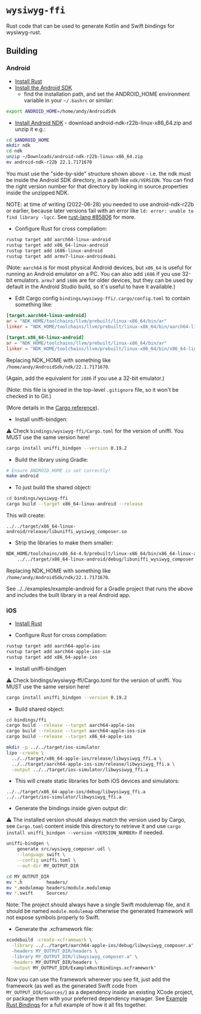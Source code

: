 # `wysiwyg-ffi`

Rust code that can be used to generate Kotlin and Swift bindings for
wysiwyg-rust.

## Building

### Android

* [Install Rust](https://www.rust-lang.org/tools/install)
* [Install the Android SDK](https://android-doc.github.io/sdk/installing/index.html?pkg=studio)
  - find the installation path, and set the ANDROID_HOME environment variable
  in your `~/.bashrc` or similar:

```bash
export ANDROID_HOME=/home/andy/AndroidSdk

```

* [Install Android NDK](https://developer.android.com/ndk/downloads) - download
  android-ndk-r22b-linux-x86_64.zip and unzip it e.g.:

```bash
cd $ANDROID_HOME
mkdir ndk
cd ndk
unzip ~/Downloads/android-ndk-r22b-linux-x86_64.zip
mv android-ndk-r22b 22.1.7171670
```

You must use the "side-by-side" structure shown above - i.e. the ndk must be
inside the Android SDK directory, in a path like `ndk/VERSION`. You can find
the right version number for that directory by looking in source.properties
inside the unzipped NDK.

NOTE: at time of writing (2022-06-28) you needed to use android-ndk-r22b or
earlier, because later versions fail with an error like
`ld: error: unable to find library -lgcc`.  See
[rust-lang #85806](https://github.com/rust-lang/rust/pull/85806) for more.

* Configure Rust for cross compilation:

```bash
rustup target add aarch64-linux-android
rustup target add x86_64-linux-android
rustup target add i686-linux-android
rustup target add armv7-linux-androideabi
```

(Note: `aarch64` is for most physical Android devices, but `x86_64` is useful
for running an Android emulator on a PC. You can also add `i686` if you use
32-bit emulators.  `armv7` and `i686` are for older devices, but they can be
used by default in the Android Studio build, so it's useful to have it
available.)

* Edit Cargo config `bindings/wysiwyg-ffi/.cargo/config.toml` to contain
  something like:

```toml
[target.aarch64-linux-android]
ar = "NDK_HOME/toolchains/llvm/prebuilt/linux-x86_64/bin/ar"
linker = "NDK_HOME/toolchains/llvm/prebuilt/linux-x86_64/bin/aarch64-linux-android30-clang"

[target.x86_64-linux-android]
ar = "NDK_HOME/toolchains/llvm/prebuilt/linux-x86_64/bin/ar"
linker = "NDK_HOME/toolchains/llvm/prebuilt/linux-x86_64/bin/x86_64-linux-android30-clang"
```

Replacing NDK_HOME with something like `/home/andy/AndroidSdk/ndk/22.1.7171670`.

(Again, add the equivalent for `i686` if you use a 32-bit emulator.)

(Note: this file is ignored in the top-level `.gitignore` file, so it won't be
checked in to Git.)

(More details in the
[Cargo reference](https://doc.rust-lang.org/cargo/reference/config.html)).

* Install uniffi-bindgen:

⚠️ Check `bindings/wysiwyg-ffi/Cargo.toml` for the version of uniffi. You MUST
use the same version here!

```bash
cargo install uniffi_bindgen --version 0.19.2
```

* Build the library using Gradle:

```bash
# Ensure ANDROID_HOME is set correctly!
make android
```

* To just build the shared object:

```bash
cd bindings/wysiwyg-ffi
cargo build --target x86_64-linux-android --release

```

This will create:

```
../../target/x86_64-linux-android/release/libuniffi_wysiwyg_composer.so
```

* Strip the libraries to make them smaller:

```bash
NDK_HOME/toolchains/x86_64-4.9/prebuilt/linux-x86_64/bin/x86_64-linux-android-strip \
    ../../target/x86_64-linux-android/debug/libuniffi_wysiwyg_composer.so
```

Replacing NDK_HOME with something like `/home/andy/AndroidSdk/ndk/22.1.7171670`.

See ../../examples/example-android for a Gradle project that runs the above
and includes the built library in a real Android app.

### iOS

* [Install Rust](https://www.rust-lang.org/tools/install)

* Configure Rust for cross compilation:

```bash
rustup target add aarch64-apple-ios
rustup target add aarch64-apple-ios-sim
rustup target add x86_64-apple-ios
```

* Install uniffi-bindgen

⚠️  Check bindings/wysiwyg-ffi/Cargo.toml for the version of uniffi. You MUST
use the same version here!

```bash
cargo install uniffi_bindgen --version 0.19.2
```

* Build shared object:

```bash
cd bindings/ffi
cargo build --release --target aarch64-apple-ios
cargo build --release --target aarch64-apple-ios-sim
cargo build --release --target x86_64-apple-ios

mkdir -p ../../target/ios-simulator
lipo -create \
  ../../target/x86_64-apple-ios/release/libwysiwyg_ffi.a \
  ../../target/aarch64-apple-ios-sim/release/libwysiwyg_ffi.a \
  -output ../../target/ios-simulator/libwysiwyg_ffi.a
```

* This will create static libraries for both iOS devices and simulators:

```
../../target/x86_64-apple-ios/debug/libwysiwyg_ffi.a
../../target/ios-simulator/libwysiwyg_ffi.a
```

* Generate the bindings inside given output dir:

⚠️ The installed version should always match the version used by Cargo, see
`Cargo.toml` content inside this directory to retrieve it and use
`cargo install uniffi_bindgen --version <VERSION_NUMBER>` if needed.

```bash
uniffi-bindgen \
    generate src/wysiwyg_composer.udl \
    --language swift \
    --config uniffi.toml \
    --out-dir MY_OUTPUT_DIR

cd MY_OUTPUT_DIR
mv *.h         headers/
mv *.modulemap headers/module.modulemap
mv *.swift     Sources/
```

Note: The project should always have a single Swift modulemap file, and it
should be named `module.modulemap` otherwise the generated framework will not
expose symbols properly to Swift.

* Generate the .xcframework file:

```bash
xcodebuild -create-xcframework \
  -library ../../target/aarch64-apple-ios/debug/libwysiwyg_composer.a" \
  -headers MY_OUTPUT_DIR/headers \
  -library MY_OUTPUT_DIR/libwysiwyg_composer.a" \
  -headers MY_OUTPUT_DIR/headers \
  -output MY_OUTPUT_DIR/ExampleRustBindings.xcframework"
```

Now you can use the framework wherever you see fit, just add the framework (as
well as the generated Swift code from `MY_OUTPUT_DIR/Sources/`) as a dependency
inside an existing XCode project, or package them with your preferred dependency
manager. See
[Example Rust Bindings](https://gitlab.com/andybalaam/example-rust-bindings/)
for a full example of how it all fits together.
